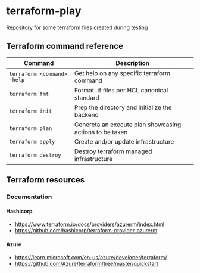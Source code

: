 # terraform-play

Repository for some terraform files created during testing

## Terraform command reference ##

| Command | Description |
| --- | --- |
| `terraform <command> -help` | Get help on any specific terraform command |
| `terraform fmt` | Format .tf files per HCL canonical standard |
| `terraform init` | Prep the directory and initialize the backend |
| `terraform plan` | Genereta an execute plan showcasing actions to be taken |
| `terraform apply` | Create and/or update infrastructure |
| `terraform destroy` | Destroy terraform managed infrastructure |

## Terraform resources ##
### Documentation ###
####  Hashicorp ####
* https://www.terraform.io/docs/providers/azurerm/index.html
* https://github.com/hashicorp/terraform-provider-azurerm
#### Azure ####
* https://learn.microsoft.com/en-us/azure/developer/terraform/
* https://github.com/Azure/terraform/tree/master/quickstart
